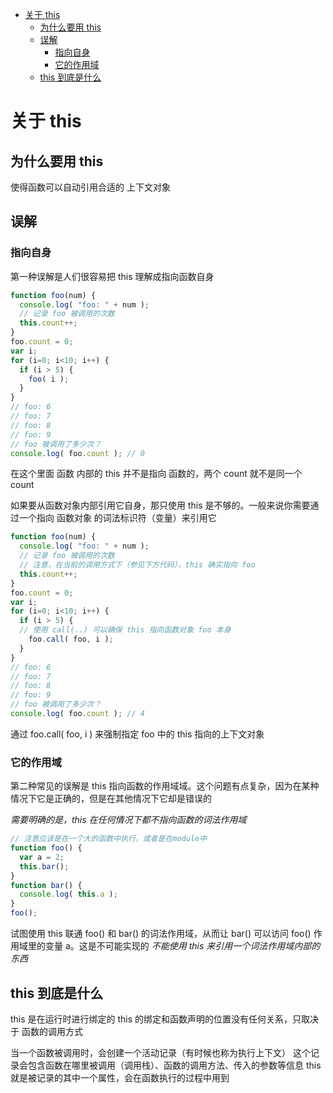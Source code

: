 - [关于 this](#关于-this)
  - [为什么要用 this](#为什么要用-this)
  - [误解](#误解)
    - [指向自身](#指向自身)
    - [它的作用域](#它的作用域)
  - [this 到底是什么](#this-到底是什么)

# 关于 this
## 为什么要用 this
使得函数可以自动引用合适的 上下文对象

## 误解
### 指向自身
第一种误解是人们很容易把 this 理解成指向函数自身
```js
function foo(num) {
  console.log( "foo: " + num );
  // 记录 foo 被调用的次数
  this.count++;
}
foo.count = 0;
var i;
for (i=0; i<10; i++) {
  if (i > 5) {
    foo( i );
  }
}
// foo: 6
// foo: 7
// foo: 8
// foo: 9
// foo 被调用了多少次？
console.log( foo.count ); // 0
```
在这个里面 函数 内部的 this 并不是指向 函数的，两个 count 就不是同一个 count

如果要从函数对象内部引用它自身，那只使用 this 是不够的。一般来说你需要通过一个指向 函数对象 的词法标识符（变量）来引用它

```js
function foo(num) {
  console.log( "foo: " + num );
  // 记录 foo 被调用的次数
  // 注意，在当前的调用方式下（参见下方代码），this 确实指向 foo
  this.count++;
}
foo.count = 0;
var i;
for (i=0; i<10; i++) {
  if (i > 5) {
  // 使用 call(..) 可以确保 this 指向函数对象 foo 本身
    foo.call( foo, i );
  }
}
// foo: 6
// foo: 7
// foo: 8
// foo: 9
// foo 被调用了多少次？
console.log( foo.count ); // 4
```
通过 foo.call( foo, i ) 来强制指定 foo 中的 this 指向的上下文对象

### 它的作用域
第二种常见的误解是 this 指向函数的作用域域。这个问题有点复杂，因为在某种情况下它是正确的，但是在其他情况下它却是错误的

*需要明确的是，this 在任何情况下都不指向函数的词法作用域*

```js
// 注意应该是在一个大的函数中执行，或者是在module中
function foo() {
  var a = 2;
  this.bar();
}
function bar() {
  console.log( this.a );
}
foo();
```

试图使用 this 联通 foo() 和 bar() 的词法作用域，从而让 bar() 可以访问 foo() 作用域里的变量 a。这是不可能实现的
*不能使用 this 来引用一个词法作用域内部的东西*

## this 到底是什么
this 是在运行时进行绑定的
this 的绑定和函数声明的位置没有任何关系，只取决于 函数的调用方式

当一个函数被调用时，会创建一个活动记录（有时候也称为执行上下文）
这个记录会包含函数在哪里被调用（调用栈）、函数的调用方法、传入的参数等信息
this 就是被记录的其中一个属性，会在函数执行的过程中用到

